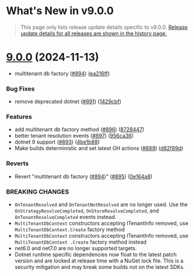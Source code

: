 # What's New in v<span class="_version">9.0.0</span>

> This page only lists release update details specific to v<span class="_version">9.0.0</span>. [Release update details for all releases are shown in the history page.](History)

<!--_release-notes-->
# [9.0.0](https://github.com/Finbuckle/Finbuckle.MultiTenant/compare/v8.0.0...v9.0.0) (2024-11-13)


* multitenant db factory ([#894](https://github.com/Finbuckle/Finbuckle.MultiTenant/issues/894)) ([ea216ff](https://github.com/Finbuckle/Finbuckle.MultiTenant/commit/ea216ffb37d241804899ab0f3cd5db1e9c6ae641))


### Bug Fixes

* remove deprecated dotnet ([#891](https://github.com/Finbuckle/Finbuckle.MultiTenant/issues/891)) ([1429cbf](https://github.com/Finbuckle/Finbuckle.MultiTenant/commit/1429cbf0bb054fee9d39d24d6b7d34c24fc0074e))


### Features

* add multitenant db factory method ([#896](https://github.com/Finbuckle/Finbuckle.MultiTenant/issues/896)) ([8728447](https://github.com/Finbuckle/Finbuckle.MultiTenant/commit/8728447f47df8d72f394e02b18ea76ff0051b593))
* better tenant resolution events ([#897](https://github.com/Finbuckle/Finbuckle.MultiTenant/issues/897)) ([956ca36](https://github.com/Finbuckle/Finbuckle.MultiTenant/commit/956ca36670aa8aed38afcbbbdd78f1b79d91287c))
* dotnet 9 support ([#893](https://github.com/Finbuckle/Finbuckle.MultiTenant/issues/893)) ([4be1b88](https://github.com/Finbuckle/Finbuckle.MultiTenant/commit/4be1b88fb7103223517d2cd8a16ea62c6d6204d5))
* Make builds deterministic and set latest GH actions ([#889](https://github.com/Finbuckle/Finbuckle.MultiTenant/issues/889)) ([d82f89d](https://github.com/Finbuckle/Finbuckle.MultiTenant/commit/d82f89da2f7a82bb302aaedfdb5c676cc7051273))


### Reverts

* Revert "multitenant db factory ([#894](https://github.com/Finbuckle/Finbuckle.MultiTenant/issues/894))" ([#895](https://github.com/Finbuckle/Finbuckle.MultiTenant/issues/895)) ([0e164a8](https://github.com/Finbuckle/Finbuckle.MultiTenant/commit/0e164a8fec637c7e1112e43c2cc8c4e6f8ca4d77))


### BREAKING CHANGES

* `OnTenantResolved` and `OnTenantNotResolved` are no longer used. Use the `OnStrategyResolveCompleted`, `OnStoreResolveCompleted`, and `OnTenantResolveCompleted` events instead.
* `MultiTenantDbContext` constructors accepting ITenantInfo removed, use `MultiTenantDbContext.Create` factory method
* `MultiTenantDbContext` constructors accepting ITenantInfo removed, use `MultiTenantDbContext .Create` factory method instead
* net6.0 and net7.0 are no longer supported targets.
* Dotnet runtime specific dependencies now float to the latest patch version and are locked at release time with a NuGet lock file. This is a security mitigation and may break some builds not on the latest SDKs.




<!--_release-notes-->
